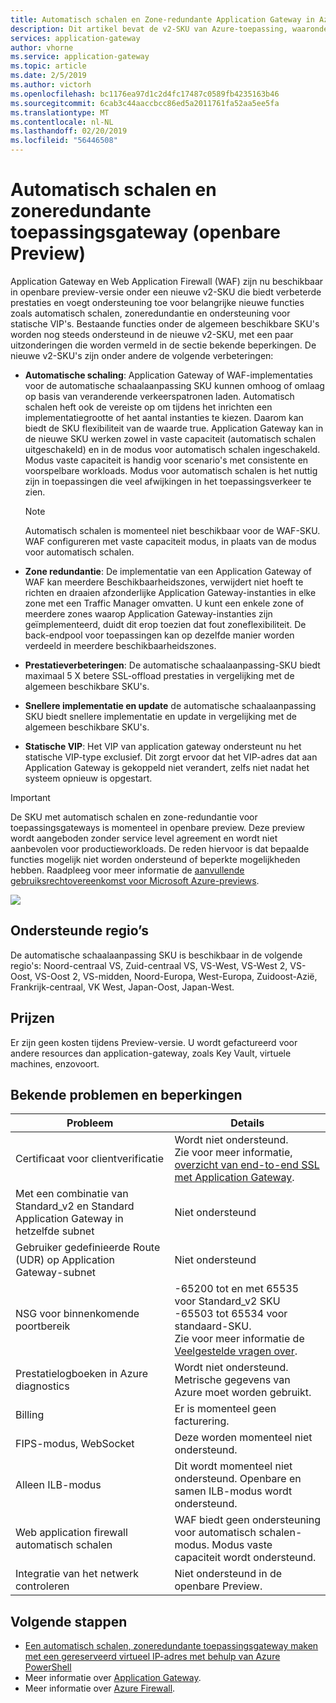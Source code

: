 ```yaml
---
title: Automatisch schalen en Zone-redundante Application Gateway in Azure (Preview-versie)
description: Dit artikel bevat de v2-SKU van Azure-toepassing, waaronder functies voor automatisch schalen en Zone-redundante.
services: application-gateway
author: vhorne
ms.service: application-gateway
ms.topic: article
ms.date: 2/5/2019
ms.author: victorh
ms.openlocfilehash: bc1176ea97d1c2d4fc17487c0589fb4235163b46
ms.sourcegitcommit: 6cab3c44aaccbcc86ed5a2011761fa52aa5ee5fa
ms.translationtype: MT
ms.contentlocale: nl-NL
ms.lasthandoff: 02/20/2019
ms.locfileid: "56446508"
---
```

# <a name="autoscaling-and-zone-redundant-application-gateway-public-preview"></a>Automatisch schalen en zoneredundante toepassingsgateway (openbare Preview)

Application Gateway en Web Application Firewall (WAF) zijn nu beschikbaar in openbare preview-versie onder een nieuwe v2-SKU die biedt verbeterde prestaties en voegt ondersteuning toe voor belangrijke nieuwe functies zoals automatisch schalen, zoneredundantie en ondersteuning voor statische VIP's. Bestaande functies onder de algemeen beschikbare SKU's worden nog steeds ondersteund in de nieuwe v2-SKU, met een paar uitzonderingen die worden vermeld in de sectie bekende beperkingen. De nieuwe v2-SKU's zijn onder andere de volgende verbeteringen:

- **Automatische schaling**: Application Gateway of WAF-implementaties voor de automatische schaalaanpassing SKU kunnen omhoog of omlaag op basis van veranderende verkeerspatronen laden. Automatisch schalen heft ook de vereiste op om tijdens het inrichten een implementatiegrootte of het aantal instanties te kiezen. Daarom kan biedt de SKU flexibiliteit van de waarde true. Application Gateway kan in de nieuwe SKU werken zowel in vaste capaciteit (automatisch schalen uitgeschakeld) en in de modus voor automatisch schalen ingeschakeld. Modus vaste capaciteit is handig voor scenario's met consistente en voorspelbare workloads. Modus voor automatisch schalen is het nuttig zijn in toepassingen die veel afwijkingen in het toepassingsverkeer te zien.

   > [!NOTE]
   > Automatisch schalen is momenteel niet beschikbaar voor de WAF-SKU. WAF configureren met vaste capaciteit modus, in plaats van de modus voor automatisch schalen.
- **Zone redundantie**: De implementatie van een Application Gateway of WAF kan meerdere Beschikbaarheidszones, verwijdert niet hoeft te richten en draaien afzonderlijke Application Gateway-instanties in elke zone met een Traffic Manager omvatten. U kunt een enkele zone of meerdere zones waarop Application Gateway-instanties zijn geïmplementeerd, duidt dit erop toezien dat fout zoneflexibiliteit. De back-endpool voor toepassingen kan op dezelfde manier worden verdeeld in meerdere beschikbaarheidszones.
- **Prestatieverbeteringen**: De automatische schaalaanpassing-SKU biedt maximaal 5 X betere SSL-offload prestaties in vergelijking met de algemeen beschikbare SKU's.
- **Snellere implementatie en update** de automatische schaalaanpassing SKU biedt snellere implementatie en update in vergelijking met de algemeen beschikbare SKU's.
- **Statische VIP**: Het VIP van application gateway ondersteunt nu het statische VIP-type exclusief. Dit zorgt ervoor dat het VIP-adres dat aan Application Gateway is gekoppeld niet verandert, zelfs niet nadat het systeem opnieuw is opgestart.

> [!IMPORTANT]
> De SKU met automatisch schalen en zone-redundantie voor toepassingsgateways is momenteel in openbare preview. Deze preview wordt aangeboden zonder service level agreement en wordt niet aanbevolen voor productieworkloads. De reden hiervoor is dat bepaalde functies mogelijk niet worden ondersteund of beperkte mogelijkheden hebben. Raadpleeg voor meer informatie de [aanvullende gebruiksrechtovereenkomst voor Microsoft Azure-previews](https://azure.microsoft.com/support/legal/preview-supplemental-terms/).

![](./media/application-gateway-autoscaling-zone-redundant/application-gateway-autoscaling-zone-redundant.png)

## <a name="supported-regions"></a>Ondersteunde regio’s

De automatische schaalaanpassing SKU is beschikbaar in de volgende regio's: Noord-centraal VS, Zuid-centraal VS, VS-West, VS-West 2, VS-Oost, VS-Oost 2, VS-midden, Noord-Europa, West-Europa, Zuidoost-Azië, Frankrijk-centraal, VK West, Japan-Oost, Japan-West.

## <a name="pricing"></a>Prijzen

Er zijn geen kosten tijdens Preview-versie. U wordt gefactureerd voor andere resources dan application-gateway, zoals Key Vault, virtuele machines, enzovoort.

## <a name="known-issues-and-limitations"></a>Bekende problemen en beperkingen

|Probleem|Details|
|--|--|
|Certificaat voor clientverificatie|Wordt niet ondersteund.<br>Zie voor meer informatie, [overzicht van end-to-end SSL met Application Gateway](ssl-overview.md#end-to-end-ssl-with-the-v2-sku).|
|Met een combinatie van Standard_v2 en Standard Application Gateway in hetzelfde subnet|Niet ondersteund|
|Gebruiker gedefinieerde Route (UDR) op Application Gateway-subnet|Niet ondersteund|
|NSG voor binnenkomende poortbereik| -65200 tot en met 65535 voor Standard_v2 SKU<br>-65503 tot 65534 voor standaard-SKU.<br>Zie voor meer informatie de [Veelgestelde vragen over](application-gateway-faq.md#are-network-security-groups-supported-on-the-application-gateway-subnet).|
|Prestatielogboeken in Azure diagnostics|Wordt niet ondersteund.<br>Metrische gegevens van Azure moet worden gebruikt.|
|Billing|Er is momenteel geen facturering.|
|FIPS-modus, WebSocket|Deze worden momenteel niet ondersteund.|
|Alleen ILB-modus|Dit wordt momenteel niet ondersteund. Openbare en samen ILB-modus wordt ondersteund.|
|Web application firewall automatisch schalen|WAF biedt geen ondersteuning voor automatisch schalen-modus. Modus vaste capaciteit wordt ondersteund.|
|Integratie van het netwerk controleren|Niet ondersteund in de openbare Preview.|

## <a name="next-steps"></a>Volgende stappen
- [Een automatisch schalen, zoneredundante toepassingsgateway maken met een gereserveerd virtueel IP-adres met behulp van Azure PowerShell](tutorial-autoscale-ps.md)
- Meer informatie over [Application Gateway](overview.md).
- Meer informatie over [Azure Firewall](../firewall/overview.md).
